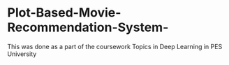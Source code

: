 # Plot-Based-Movie-Recommendation-System-
This was done as a part of the coursework Topics in Deep Learning in PES University 
